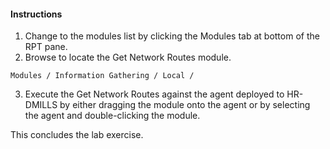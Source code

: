 #### Instructions

1. Change to the modules list by clicking the Modules tab at bottom of the RPT pane. 
2. Browse to locate the Get Network Routes module. 

```Modules / Information Gathering / Local /```

3. Execute the Get Network Routes against the agent deployed to HR-DMILLS by either dragging the module onto the agent or by selecting the agent and double-clicking the module. 

This concludes the lab exercise.
